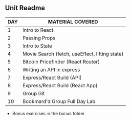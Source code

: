 ## Unit Readme

| DAY | MATERIAL COVERED                  |
| --- | --------------------------------- |
| 1   | Intro to React   |
| 2   | Passing Props                     |
| 3   | Intro to State |
| 4   | Movie Search (fetch, useEffect, lifting state)    |
| 5   | Bitcoin Pricefinder (React Router)     |
| 6   | Writing an API in express    |
| 7   | Express/React Build (API)     |
| 8   | Express/React Build  (React App)      |
| 9   | Group Git      |
| 10  | Bookmard'd Group Full Day Lab    |

- Bonus exercises in the bonus folder